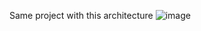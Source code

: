 Same project with this architecture
![image](https://user-images.githubusercontent.com/101453514/166445797-a89bbfd1-7472-49c4-897b-36ce41115ee1.png)
